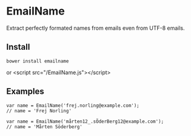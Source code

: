 EmailName
=========

Extract perfectly formated names from emails even from UTF-8 emails.

Install
---
    bower install emailname

or
    &lt;script src=&quot;/EmailName.js&quot;&gt;&lt;/script&gt;


Examples
---
    var name = EmailName('frej.norling@example.com');
    // name = 'Frej Norling' 

    var name = EmailName('mårten12_.sÖderBerg12@example.com');
    // name = 'Mårten Söderberg' 
